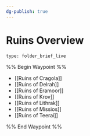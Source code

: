 ```yaml
---
dg-publish: true
---
```

# Ruins Overview
 
```ccard
type: folder_brief_live
```
 
%% Begin Waypoint %%
- [[Ruins of Cragola]]
- [[Ruins of Delrah]]
- [[Ruins of Eramoor]]
- [[Ruins of Krov]]
- [[Ruins of Lithrak]]
- [[Ruins of Missios]]
- [[Ruins of Teerai]]

%% End Waypoint %%
